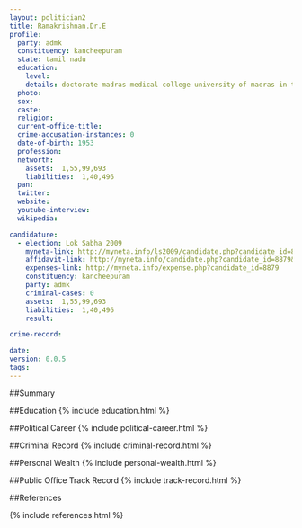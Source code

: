 ```yaml
---
layout: politician2
title: Ramakrishnan.Dr.E
profile: 
  party: admk
  constituency: kancheepuram
  state: tamil nadu
  education: 
    level: 
    details: doctorate madras medical college university of madras in the year 1982
  photo: 
  sex: 
  caste: 
  religion: 
  current-office-title: 
  crime-accusation-instances: 0
  date-of-birth: 1953
  profession: 
  networth: 
    assets:  1,55,99,693
    liabilities:  1,40,496
  pan: 
  twitter: 
  website: 
  youtube-interview: 
  wikipedia: 

candidature: 
  - election: Lok Sabha 2009
    myneta-link: http://myneta.info/ls2009/candidate.php?candidate_id=8879
    affidavit-link: http://myneta.info/candidate.php?candidate_id=8879&scan=original
    expenses-link: http://myneta.info/expense.php?candidate_id=8879
    constituency: kancheepuram 
    party: admk
    criminal-cases: 0
    assets:  1,55,99,693
    liabilities:  1,40,496
    result:  

crime-record: 

date: 
version: 0.0.5
tags: 
---
```

##Summary


##Education
{% include education.html %}


##Political Career
{% include political-career.html %}


##Criminal Record
{% include criminal-record.html %}


##Personal Wealth
{% include personal-wealth.html %}


##Public Office Track Record
{% include track-record.html %}


##References


{% include references.html %}
